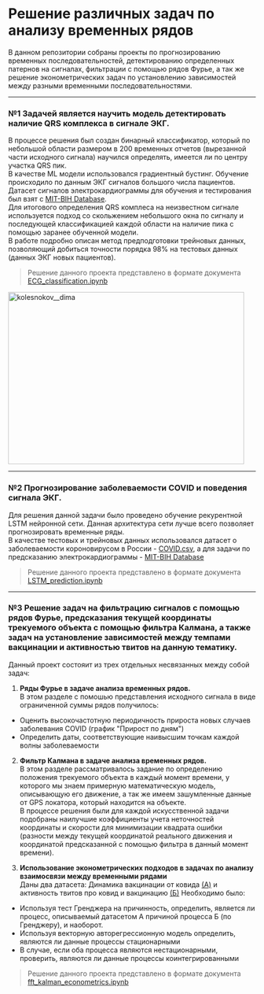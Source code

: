 # Решение различных задач по анализу временных рядов
В данном репозитории собраны проекты по прогнозированию временных последовательностей, детектированию определенных патернов на сигналах, фильтрации с помощью рядов Фурье, а так же решение эконометрических задач по установлению зависимостей между разными временными последовательностями.

---

### №1 Задачей является научить модель детектировать наличие QRS комплекса в сигнале ЭКГ.
В процессе решения был создан бинарный классификатор, который по небольшой области размером в 200 временных отчетов (вырезанной части исходного сигнала) научился определять, имеется ли по центру участка QRS пик. <br/>
В качестве ML модели использовался градиентный бустинг. Обучение происходило по данным ЭКГ сигналов большого числа пациентов. Датасет сигналов электрокардиограммы для обучения и тестирования был взят с [MIT-BIH Database](https://www.kaggle.com/datasets/mondejar/mitbih-database?resource=download&select=100.csv). <br/>
Для итогового определения QRS комплеса на неизвестном сигнале используется подход со скольжением небольшого окна по сигналу и последующей классификацией каждой области на наличие пика с помощью заранее обученной модели.<br/>
В работе подробно описан метод предподготовки трейновых данных, позволяющий добиться точности порядка 98% на тестовых данных (данных ЭКГ новых пациентов).
> Решение данного проекта представлено в формате документа [ECG_classification.ipynb](https://github.com/Koldim2001/time_series_theory/blob/main/ECG_classification.ipynb)

<img align="center" src="https://www.mdpi.com/sensors/sensors-17-00176/article_deploy/html/images/sensors-17-00176-g011.png" alt="kolesnokov__dima" height="350" width="480" /> 

---
### №2 Прогнозирование заболеваемости COVID и поведения сигнала ЭКГ.
Для решения данной задачи было проведено обучение рекурентной LSTM нейронной сети. Данная архитектура сети лучше всего позволяет прогнозировать временные ряды.<br/>
В качестве тестовых и трейновых данных использовался датасет о заболеваемости короновирусом в России - [COVID.csv](https://github.com/Koldim2001/time_series_theory/blob/main/COVID.csv), а для задачи по предсказанию электрокардиограммы - [MIT-BIH Database](https://www.kaggle.com/datasets/mondejar/mitbih-database?resource=download&select=100.csv)
> Решение данного проекта представлено в формате документа [LSTM_prediction.ipynb](https://github.com/Koldim2001/time_series_theory/blob/main/LSTM_prediction.ipynb)

---
### №3 Решение задач на фильтрацию сигналов с помощью рядов Фурье, предсказания текущей координаты трекуемого объекта с помощью фильтра Калмана, а также задач на установление зависимостей между темпами вакцинации и активностью твитов на данную тематику.
Данный проект состояит из трех отдельных несвязанных между собой задач:
  1) __Ряды Фурье в задаче анализа временных рядов.__ <br>
  В этом разделе с помошью представления исходного сигнала в виде ограниченной суммы рядов получилось:
* Оценить высокочастотную периодичность прироста новых случаев заболевания COVID (график "Прирост по дням")
* Определить даты, соответствующие наивысшим точкам каждой волны заболеваемости

 2) __Фильтр Калмана в задаче анализа временных рядов.__ <br>
 В этом разделе рассматривалось задание по определению положения трекуемого объекта в каждый момент времени, у которого мы знаем примерную математическую модель, описывающую его движение, а так же имеем зашумленные данные от GPS локатора, который находится на объекте. <br>
 В процессе решения были для каждой искусственной задачи подобраны наилучшие коэффициенты учета неточностей координаты и скорости для минимизации квадрата ошибки (разности между текущей координатой реального движения и координатой предсказанной с помощью фильтра в данный момент времени).
 
  2) __Использование эконометрических подходов в задачах по анализу взаимосвязи между временными рядами__ <br>
   Даны два датасета: Динамика вакцинации от ковида [(А)](https://www.kaggle.com/datasets/priteshraj10/covid-vaccination-all-countries-data) и активность твитов про ковид и вакцинацию [(Б)](https://www.kaggle.com/datasets/gpreda/all-covid19-vaccines-tweets)
Необходимо было:
* Используя тест Гренджера на причинность, определить, является ли процесс, описываемый датасетом А причиной процесса Б (по Гренджеру), и наоборот.
* Используя векторную авторегрессионную модель определить, являются ли данные процессы стационарными
* В случае, если оба процесса являются нестационарными, проверить, являются ли данные процессы коинтегрированными
> Решение данного проекта представлено в формате документа [fft_kalman_econometrics.ipynb](https://github.com/Koldim2001/time_series_theory/blob/main/fft_kalman_econometrics.ipynb)

